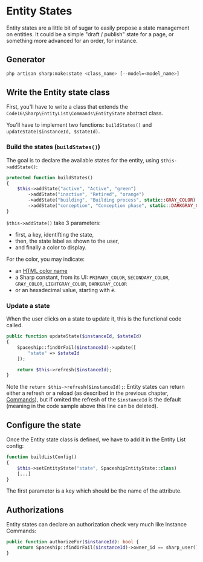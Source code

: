 # Entity States

Entity states are a little bit of sugar to easily propose a state management on entities. It could be a simple "draft / publish" state for a page, or something more advanced for an order, for instance.

## Generator

```sh
php artisan sharp:make:state <class_name> [--model=<model_name>]
```

## Write the Entity state class

First, you'll have to write a class that extends the `Code16\Sharp\EntityList\Commands\EntityState` abstract class.

You'll have to implement two functions: `buildStates()` and `updateState($instanceId, $stateId)`.


### Build the states (`buildStates()`)

The goal is to declare the available states for the entity, using `$this->addState()`:

```php
protected function buildStates()
{
    $this->addState("active", "Active", "green")
        ->addState("inactive", "Retired", "orange")
        ->addState("building", "Building process", static::GRAY_COLOR)
        ->addState("conception", "Conception phase", static::DARKGRAY_COLOR);
}
```

`$this->addState()` take 3 parameters:

- first, a key, identifting the state,
- then, the state label as shown to the user,
- and finally a color to display.

For the color, you may indicate:

- an [HTML color name](https://www.w3schools.com/colors/colors_names.asp)
- a Sharp constant, from its UI: `PRIMARY_COLOR`, `SECONDARY_COLOR`, `GRAY_COLOR`, `LIGHTGRAY_COLOR`, `DARKGRAY_COLOR`
- or an hexadecimal value, starting with `#`.


### Update a state

When the user clicks on a state to update it, this is the functional code called.

```php
public function updateState($instanceId, $stateId)
{
    Spaceship::findOrFail($instanceId)->update([
        "state" => $stateId
    ]);

    return $this->refresh($instanceId);
}
```

Note the `return $this->refresh($instanceId);`: Entity states can return either a refresh or a reload (as described in the previous chapter, [Commands](commands.md)), but if omited the refresh of the `$instanceId` is the default (meaning in the code sample above this line can be deleted).


## Configure the state

Once the Entity state class is defined, we have to add it in the Entity List config:

```php
function buildListConfig()
{
    $this->setEntityState("state", SpaceshipEntityState::class)
    [...]
}
```

The first parameter is a key which should be the name of the attribute.


## Authorizations

Entity states can declare an authorization check very much like Instance Commands:

```php
public function authorizeFor($instanceId): bool {
    return Spaceship::findOrFail($instanceId)->owner_id == sharp_user()->id;
}
```

